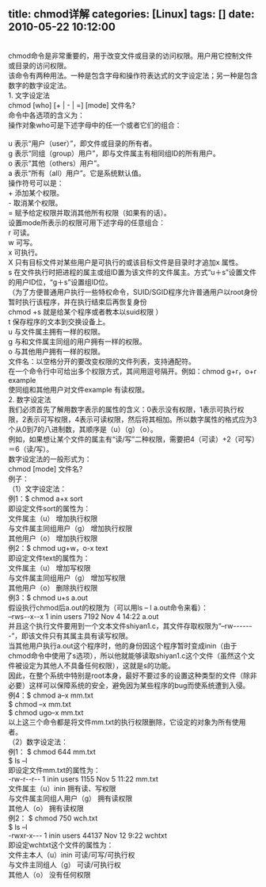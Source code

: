 title: chmod详解
categories: [Linux]
tags: []
date: 2010-05-22 10:12:00
---
<br />chmod命令是非常重要的，用于改变文件或目录的访问权限。用户用它控制文件或目录的访问权限。<br />该命令有两种用法。一种是包含字母和操作符表达式的文字设定法；另一种是包含数字的数字设定法。<br />1. 文字设定法<br />chmod [who] [+ | - | =] [mode] 文件名? <br />命令中各选项的含义为：<br />操作对象who可是下述字母中的任一个或者它们的组合：<br /><br />u 表示“用户（user）”，即文件或目录的所有者。<br />g 表示“同组（group）用户”，即与文件属主有相同组ID的所有用户。<br />o 表示“其他（others）用户”。<br />a 表示“所有（all）用户”。它是系统默认值。<br />操作符号可以是：<br />+ 添加某个权限。<br />- 取消某个权限。<br />= 赋予给定权限并取消其他所有权限（如果有的话）。<br />设置mode所表示的权限可用下述字母的任意组合：<br />r 可读。<br />w 可写。<br />x 可执行。<br />X 只有目标文件对某些用户是可执行的或该目标文件是目录时才追加x 属性。<br />s 在文件执行时把进程的属主或组ID置为该文件的文件属主。方式“u＋s”设置文件的用户ID位，“g＋s”设置组ID位。<br />（为了方便普通用户执行一些特权命令，SUID/SGID程序允许普通用户以root身份暂时执行该程序，并在执行结束后再恢复身份<br />chmod +s 就是给某个程序或者教本以suid权限 ）<br />t 保存程序的文本到交换设备上。<br />u 与文件属主拥有一样的权限。<br />g 与和文件属主同组的用户拥有一样的权限。<br />o 与其他用户拥有一样的权限。<br />文件名：以空格分开的要改变权限的文件列表，支持通配符。<br />在一个命令行中可给出多个权限方式，其间用逗号隔开。例如：chmod g+r，o+r example<br />使同组和其他用户对文件example 有读权限。<br />2. 数字设定法<br />我们必须首先了解用数字表示的属性的含义：0表示没有权限，1表示可执行权限，2表示可写权限，4表示可读权限，然后将其相加。所以数字属性的格式应为3个从0到7的八进制数，其顺序是（u）（g）（o）。<br />例如，如果想让某个文件的属主有“读/写”二种权限，需要把4（可读）+2（可写）＝6（读/写）。<br />数字设定法的一般形式为：<br />chmod [mode] 文件名? <br />例子：<br />（1）文字设定法：<br />例1：$ chmod a+x sort<br />即设定文件sort的属性为：<br />文件属主（u） 增加执行权限<br />与文件属主同组用户（g） 增加执行权限<br />其他用户（o） 增加执行权限　<br />例2：$ chmod ug+w，o-x text<br />即设定文件text的属性为：<br />文件属主（u） 增加写权限<br />与文件属主同组用户（g） 增加写权限<br />其他用户（o） 删除执行权限<br />例3：$ chmod u+s a.out<br />假设执行chmod后a.out的权限为（可以用ls – l a.out命令来看）：<br />–rws--x--x 1 inin users 7192 Nov 4 14:22 a.out<br />并且这个执行文件要用到一个文本文件shiyan1.c，其文件存取权限为“–rw-------”，即该文件只有其属主具有读写权限。<br />当其他用户执行a.out这个程序时，他的身份因这个程序暂时变成inin（由于chmod命令中使用了s选项），所以他就能够读取shiyan1.c这个文件（虽然这个文件被设定为其他人不具备任何权限），这就是s的功能。<br />因此，在整个系统中特别是root本身，最好不要过多的设置这种类型的文件（除非必要）这样可以保障系统的安全，避免因为某些程序的bug而使系统遭到入侵。<br />例4：$ chmod a–x mm.txt<br />$ chmod –x mm.txt<br />$ chmod ugo–x mm.txt<br />以上这三个命令都是将文件mm.txt的执行权限删除，它设定的对象为所有使用者。<br />（2）数字设定法：<br />例1： $ chmod 644 mm.txt<br />$ ls –l<br />即设定文件mm.txt的属性为：<br />-rw-r--r-- 1 inin users 1155 Nov 5 11:22 mm.txt<br />文件属主（u）inin 拥有读、写权限<br />与文件属主同组人用户（g） 拥有读权限<br />其他人（o） 拥有读权限<br />例2： $ chmod 750 wch.txt<br />$ ls –l<br />-rwxr-x--- 1 inin users 44137 Nov 12 9:22 wchtxt<br />即设定wchtxt这个文件的属性为：<br />文件主本人（u）inin 可读/可写/可执行权<br />与文件主同组人（g） 可读/可执行权<br />其他人（o） 没有任何权限